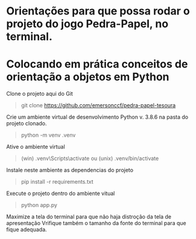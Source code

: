 # Orientações para que possa rodar o projeto do jogo Pedra-Papel, no terminal.

# Colocando em prática conceitos de orientação a objetos em Python

Clone o projeto aqui do Git

> git clone https://github.com/emersonccf/pedra-papel-tesoura

Crie um ambiente virtual de desenvolvimento Python v. 3.8.6 na pasta do projeto
clonado.

> python -m venv .venv

Ative o ambiente virtual

> (win) .venv\Scripts\activate ou (unix) .venv/bin/activate

Instale neste ambiente as dependencias do projeto

> pip install -r requirements.txt

Execute o projeto dentro do ambiente vitual

> python app.py

Maximize a tela do terminal para que não haja distroção da tela de apresentação
Vrifique também o tamanho da fonte do terminal para que fique adequada.
